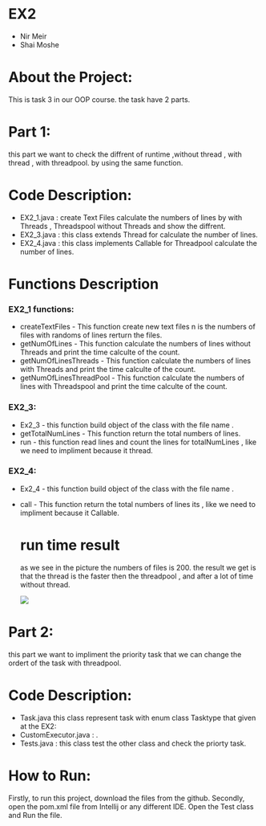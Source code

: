 
# EX2 

- Nir Meir 
- Shai Moshe 

# About the Project:
This is task 3  in our OOP course.
the task have 2 parts.

# Part 1:
  this part we want to check the diffrent of runtime ,without thread , with thread , with threadpool.
  by using the same function.  

# Code Description:

- EX2_1.java : create Text Files calculate the numbers of lines by with Threads , Threadspool without Threads and show the diffrent.
- EX2_3.java : this class extends Thread for calculate the number of lines.
- EX2_4.java : this class implements Callable<Integer> for Threadpool calculate the number of lines.


# Functions Description
### EX2_1 functions:
- createTextFiles - This function create new text files n is the numbers of files with randoms of lines rerturn the files.
- getNumOfLines - This function calculate the numbers of lines without Threads and print the time calculte of the count.
- getNumOfLinesThreads - This function calculate the numbers of lines with Threads and print the time calculte of the count.
- getNumOfLinesThreadPool - This function calculate the numbers of lines with Threadspool and print the time calculte of the count.


### EX2_3:
- Ex2_3 - this function build object of the class with the file name .
- getTotalNumLines - This function return the total numbers of lines.
- run - this function read lines and count the lines for totalNumLines , like we need to impliment because it thread.

### EX2_4:
- Ex2_4 - this function build object of the class with the file name .
- call - This function return the total numbers of lines its , like we need to impliment because it Callable.

  # run time  result
  as we see in the picture the numbers of files is 200.
  the result we get is that the thread is the faster then the threadpool , and after a lot of time without thread.
  
  ![](https://i.ibb.co/8PkjdrC/Screenshot.jpg)

# Part 2:
  this part we want to impliment the priority task that we can change the ordert of the task with threadpool.
  
# Code Description:

- Task.java this class represent task with enum class Tasktype that given at the EX2: 
- CustomExecutor.java : .
- Tests.java : this class test the other class and check the priorty task.

# How to Run:
Firstly, to run this project, download the files from the github.
Secondly, open the pom.xml file from Intellij or any different IDE.
Open the Test class and Run the file.



